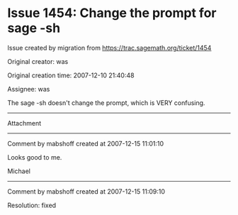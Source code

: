 # Issue 1454: Change the prompt for sage -sh

Issue created by migration from https://trac.sagemath.org/ticket/1454

Original creator: was

Original creation time: 2007-12-10 21:40:48

Assignee: was

The sage -sh doesn't change the prompt, which is VERY confusing.


---

Attachment


---

Comment by mabshoff created at 2007-12-15 11:01:10

Looks good to me.

Michael


---

Comment by mabshoff created at 2007-12-15 11:09:10

Resolution: fixed
